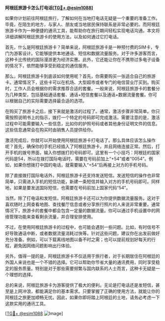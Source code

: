 **阿根廷旅游卡怎么打电话[[TG💪+ @esim1088](https://t.me/s/esim1088)]**

如果你计划前往阿根廷旅行，了解如何在当地打电话无疑是一个重要的准备工作。毕竟，在陌生的地方，与家人、朋友或当地居民保持联系是非常必要的。而阿根廷旅游卡作为一种便捷的通讯工具，能帮助你在旅行期间轻松实现电话沟通。本文将详细讲解阿根廷旅游卡的使用方法，以及如何通过它打电话。

首先，什么是阿根廷旅游卡？简单来说，阿根廷旅游卡是一种预付费的SIM卡，专门为游客设计。它能够提供本地通话、短信和数据流量服务。对于许多游客而言，这种卡比传统的国际漫游更为经济实惠。此外，它还能让你在不携带过多电子设备的情况下，依然能够享受到稳定的通信服务。

那么，阿根廷旅游卡到底该如何使用呢？首先，你需要购买一张适合自己的旅游卡。通常情况下，这些卡可以在机场、大型超市或者专门的电信营业厅买到。购买时，工作人员会根据你的需求推荐合适的套餐。一般来说，阿根廷旅游卡的套餐分为几种类型，包括基础通话套餐、通话+短信套餐以及通话+数据流量套餐。你可以根据自己的实际需要选择最合适的选项。

在购买了旅游卡之后，接下来就是激活的过程了。通常，激活步骤非常简单。你只需按照说明书上的指示，拨打一个特定的号码即可完成激活。需要注意的是，激活过程中可能需要输入一些信息，比如你的护照号码或者其他身份证明文件的信息。这些信息通常会在购买时由销售人员提供给你。

激活完成后，你就可以开始使用阿根廷旅游卡打电话了。那么具体应该怎么操作呢？首先，确保你的手机已经插入了阿根廷旅游卡，并且网络连接正常。然后，打开手机的拨号界面，输入你想拨打的号码即可。这里有一个小技巧：阿根廷的国家代码是54，所以在拨打国际电话时，需要在号码前加上“+54”或者“0054”。例如，如果你想拨打中国的电话，就需要输入“+54”后再接上对方的手机号码。

除了直接拨打国际电话外，阿根廷旅游卡还支持发送短信。发送短信的操作也非常简单，只需进入手机的短信功能，新建一条短信并输入对方的手机号码即可。同样地，如果是要发送国际短信，也需要在号码前加上国家代码“54”。

当然，除了打电话和发短信，阿根廷旅游卡还可以为你提供数据流量服务。这对于喜欢随时上网查看地图、查找餐厅信息或者分享旅行照片的人来说非常重要。通常情况下，旅游卡的套餐中都会包含一定量的数据流量。你可以通过手机设置中的网络管理功能来查看剩余流量，并合理安排使用。

不过，在使用阿根廷旅游卡的过程中，也可能会遇到一些问题。比如，有时信号不好导致通话中断，或者数据流量消耗过快等。针对这些问题，建议你在出发前做好充分准备。例如，可以下载离线地图以备不时之需；也可以提前规划好每天的行程，避免因网络问题影响出行体验。

另外，值得一提的是，阿根廷旅游卡不仅适用于旅行者，对于长期居住在阿根廷的外国人来说也是一个不错的选择。它可以帮助你节省大量的通讯费用，同时享受稳定的服务质量。特别是对于那些需要频繁与国内联系的人士而言，这种卡无疑是一个理想的选择。

总的来说，阿根廷旅游卡为游客提供了极大的便利。无论是打电话还是发短信，甚至是上网冲浪，都能满足你的基本需求。只要掌握了正确的使用方法，就能让你的阿根廷之旅更加顺畅无忧。因此，如果你即将踏上阿根廷的土地，请务必考虑一下这款实用的通讯工具。

[[TG💪+ @esim1088](https://t.me/s/esim1088) ![Image](https://i.postimg.cc/4NQfJmqS/Snipaste-2025-05-13-00-14-12.png)]
